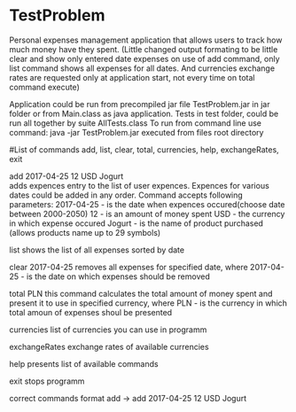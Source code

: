 # TestProblem
Personal expenses management application that allows users to track how much money have they spent.
(Little changed output formating to be little clear and show only entered date expenses on use of add command, 
only list command shows all expenses for all dates.
And currencies exchange rates are requested only at application start, not every time on total command execute)

Application could be run from precompiled jar file TestProblem.jar in jar folder 
or from Main.class as java application. Tests in test folder, could be run all together by suite AllTests.class
To run from command line use command:
java -jar TestProblem.jar
executed from files root directory

#List of commands 
add, list, clear, total, currencies, help, exchangeRates, exit

add 2017-04-25 12 USD Jogurt  
adds expences entry to the list of user expences. Expences for various dates could be added in any order. Command accepts following parameters:
2017-04-25 - is the date when expences occured(choose date between 2000-2050)
12 - is an amount of money spent
USD - the currency in which expense occured
Jogurt - is the name of product purchased (allows products name up to 29 symbols)

list
shows the list of all expenses sorted by date

clear 2017-04-25
removes all expenses for specified date, where 
2017-04-25 - is the date on which expenses should be removed

total PLN
this command calculates the total amount of money spent and present it to use in specified currency, where
PLN - is the currency in which total amoun of expenses shoul be presented

currencies
list of currencies you can use in programm

exchangeRates
exchange rates of available currencies

help
presents list of available commands

exit
stops programm 

correct commands format
add -> add 2017-04-25 12 USD Jogurt